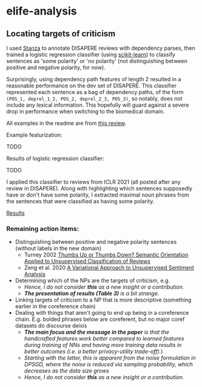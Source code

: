 # elife-analysis

## Locating targets of criticism

I used [Stanza](https://stanfordnlp.github.io/stanza/) to annotate DISAPERE reviews with dependency parses, then trained a logistic regression classifier (using [scikit-learn](https://scikit-learn.org/stable/modules/generated/sklearn.linear_model.LogisticRegression.html)) to classify sentences as 'some polarity' or 'no polarity' (not distinguishing between positive and negative polarity, for now).

Surprisingly, using dependency path features of length 2 resulted in a reasonable performance on the dev set of DISAPERE. This classifier represented each sentence as a bag of dependency paths, of the form `(POS_1, deprel_1_2, POS_2, deprel_2_3, POS_3)`, so notably, does not include any lexical information. This hopefully will guard against a severe drop in performance when switching to the biomedical domain.


All examples in the readme are from [this review](https://openreview.net/forum?id=YTWGvpFOQD-&noteId=U5WeIre4ggR).

Example featurization:

TODO

Results of logistic regression classifier:

TODO

I applied this classifier to reviews from ICLR 2021 (all posted after any review in DISAPERE). Along with highlighting which sentences supposedly have or don't have some polarity, I extracted maximal noun phrases from the sentences that were classified as having some polarity.

[Results](https://nnkennard.github.io/elife-analysis/)

### Remaining action items:
* Distinguishing between positive and negative polarity sentences (without labels in the new domain)
  * Turney 2002 [Thumbs Up or Thumbs Down? Semantic Orientation Applied to Unsupervised Classification of Reviews](https://aclanthology.org/P02-1053)
  * Zeng et al. 2020 [A Variational Approach to Unsupervised Sentiment Analysis](https://arxiv.org/abs/2008.09394)
* Determining which of the NPs are the targets of criticism, e.g.
  * _Hence, I do not consider **this** as a new insight or a contribution._
  * _**The presentation of results (Table 3)** is a bit strange._
* Linking targets of criticism to a NP that is more descriptive (something earlier in the coreference chain)
* Dealing with things that aren't going to end up being in a coreference chain. E.g. bolded phrases below are coreferent, but no major coref datasets do discourse deixis
  * _**The main focus and the message in the paper** is that the handcrafted features work better compared to learned features during training of NNs and having more training data results in better outcomes (i.e. a better privacy-utility trade-off)._)
  * _Starting with the latter, this is apparent from the noise formulation in DPSGD, where the noise is reduced via sampling probability, which decreases as the data size grows_
  * _Hence, I do not consider **this** as a new insight or a contribution._

